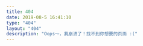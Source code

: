 ```yaml
---
title: 404
date: 2019-08-5 16:41:10
type: "404"
layout: "404"
description: "Oops～，我崩溃了！找不到你想要的页面 :("
---
```

